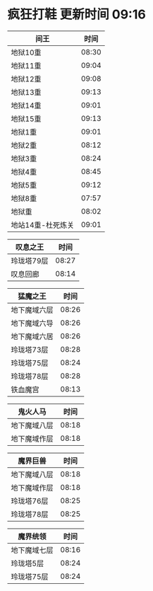 # 疯狂打鞋 更新时间 09:16

| 间王   | 时间    |
|--------|-------|
| 地狱10重 | 08:30 |
| 地狱11重 | 09:04 |
| 地狱12重 | 09:08 |
| 地狱13重 | 09:13 |
| 地狱14重 | 09:01 |
| 地狱15重 | 09:13 |
| 地狱1重 | 09:01 |
| 地狱2重 | 08:12 |
| 地狱3重 | 08:24 |
| 地狱4重 | 08:45 |
| 地狱5重 | 09:12 |
| 地狱8重 | 07:57 |
| 地狱重 | 08:02 |
| 地站14重-杜死炼关 | 09:01 |

| 叹息之王   | 时间    |
|--------|-------|
| 玲珑塔79层 | 08:27 |
| 叹息回廊 | 08:14 |

| 猛魔之王   | 时间    |
|--------|-------|
| 地下魔域六层 | 08:26 |
| 地下魔域六导 | 08:26 |
| 地下魔域六居 | 08:26 |
| 玲珑塔73层 | 08:28 |
| 玲珑塔75层 | 08:24 |
| 玲珑塔78层 | 08:28 |
| 铁血魔宫 | 08:13 |

| 鬼火人马   | 时间    |
|--------|-------|
| 地下魔域八层 | 08:18 |
| 地下魔域作层 | 08:18 |

| 魔界巨兽   | 时间    |
|--------|-------|
| 地下魔域八层 | 08:18 |
| 地下魔域作层 | 08:18 |
| 玲珑塔76层 | 08:25 |
| 玲珑塔78层 | 08:25 |

| 魔界统领   | 时间    |
|--------|-------|
| 地下魔域七层 | 08:16 |
| 玲珑塔5层 | 08:24 |
| 玲珑塔75层 | 08:24 |